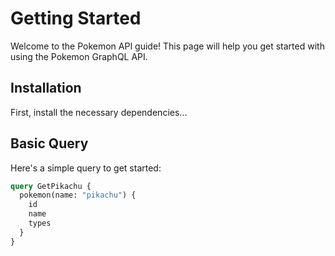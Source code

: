 # Getting Started

Welcome to the Pokemon API guide! This page will help you get started with using the Pokemon GraphQL API.

## Installation

First, install the necessary dependencies...

## Basic Query

Here's a simple query to get started:

```graphql
query GetPikachu {
  pokemon(name: "pikachu") {
    id
    name
    types
  }
}
```